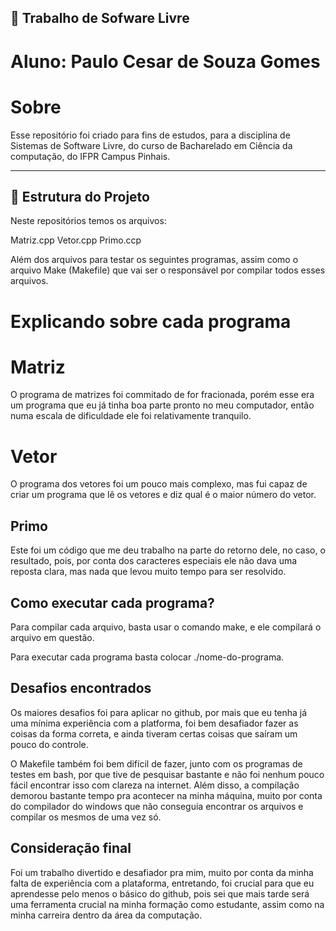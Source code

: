 ## 🧮 Trabalho de Sofware Livre

# Aluno: Paulo Cesar de Souza Gomes

# Sobre

Esse repositório foi criado para fins de estudos, para a disciplina de Sistemas de Software Livre, do curso de Bacharelado em Ciência da computação, do IFPR Campus Pinhais.

---

## 📁 Estrutura do Projeto

Neste repositórios temos os arquivos:

Matriz.cpp
Vetor.cpp
Primo.ccp

Além dos arquivos para testar os seguintes programas, assim como o arquivo Make (Makefile)
que vai ser o responsável por compilar todos esses arquivos.

# Explicando sobre cada programa

# Matriz

O programa de matrizes foi commitado de for fracionada, porém esse era um programa que eu já tinha boa parte pronto no meu computador, então numa escala de dificuldade ele foi relativamente tranquilo.

# Vetor

O programa dos vetores foi um pouco mais complexo, mas fui capaz de criar um programa que lê os vetores e diz qual é o maior número do vetor.

## Primo

Este foi um código que me deu trabalho na parte do retorno dele, no caso, o resultado, pois, por conta dos caracteres especiais ele não dava uma reposta clara, mas nada que levou muito tempo para ser resolvido.

## Como executar cada programa?

Para compilar cada arquivo, basta usar o comando make, e ele compilará o arquivo em questão.

Para executar cada programa basta colocar ./nome-do-programa.

## Desafios encontrados

Os maiores desafios foi para aplicar no github, por mais que eu tenha já uma mínima experiência com a platforma, foi bem desafiador fazer as coisas da forma correta, e ainda tiveram certas coisas que saíram um pouco do controle.

O Makefile também foi bem difícil de fazer, junto com os programas de testes em bash, por que tive de pesquisar bastante e não foi nenhum pouco fácil encontrar isso com clareza na internet. Além disso, a compilação demorou bastante tempo pra acontecer na minha máquina, muito por conta do compilador do windows que não conseguia encontrar os arquivos e compilar os mesmos de uma vez só.

## Consideração final

Foi um trabalho divertido e desafiador pra mim, muito por conta da minha falta de experiência com a plataforma, entretando, foi crucial para que eu aprendesse pelo menos o básico do github, pois sei que mais tarde será uma ferramenta crucial na minha formação como estudante, assim como na minha carreira dentro da área da computação.


